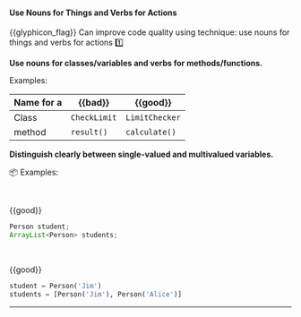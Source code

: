 <div id="title">

#### Use Nouns for Things and Verbs for Actions

</div>

<span id="prereqs"></span>

<span id="outcomes">{{glyphicon_flag}} Can improve code quality using technique: use nouns for things and verbs for actions  :one:</span>

<div id="body">

**Use nouns for classes/variables and verbs for methods/functions.**

<tip-box>

Examples:

Name for a | {{bad}}        | {{good}}
-----------|-----------------|----------------
Class      |`CheckLimit`     | `LimitChecker`           
method     |`result()`       | `calculate()`  

</tip-box>


**Distinguish clearly between single-valued and multivalued variables.**

<tip-box>

:package: Examples:

<tabs> 
  <tab header="Java">

{{good}}
```java
Person student;
ArrayList<Person> students;
```
  </tab>
  <tab header="Python">

{{good}}
```python
student = Person('Jim')
students = [Person('Jim'), Person('Alice')]
```
</tab>
</tabs><hr>



</tip-box>


</div>

<div id="extras">
</div>